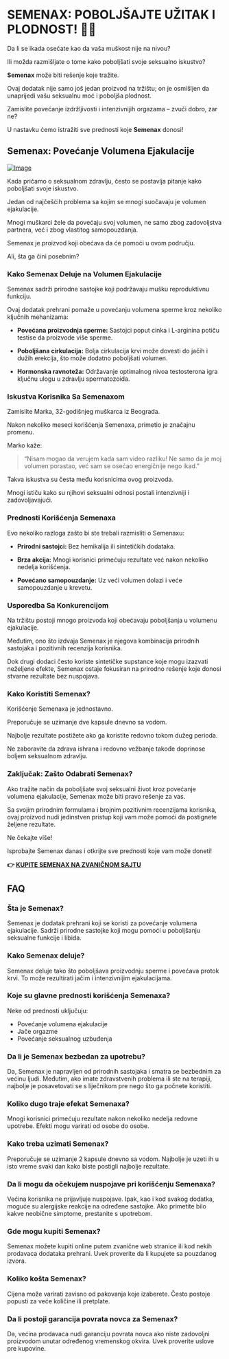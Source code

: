 # SEMENAX: POBOLJŠAJTE UŽITAK I PLODNOST! 🍆✨

Da li se ikada osećate kao da vaša muškost nije na nivou? 

Ili možda razmišljate o tome kako poboljšati svoje seksualno iskustvo? 

**Semenax** može biti rešenje koje tražite. 

Ovaj dodatak nije samo još jedan proizvod na tržištu; on je osmišljen da unaprijedi vašu seksualnu moć i poboljša plodnost. 

Zamislite povećanje izdržljivosti i intenzivnijih orgazama – zvuči dobro, zar ne? 

U nastavku ćemo istražiti sve prednosti koje **Semenax** donosi!

## Semenax: Povećanje Volumena Ejakulacije

[![Image](https://www2.sellhealth.com/22/semenax_bottle_reflection_lg.jpg)](https://gchaffi.com/yr6aD8PA)

Kada pričamo o seksualnom zdravlju, često se postavlja pitanje kako poboljšati svoje iskustvo. 

Jedan od najčešćih problema sa kojim se mnogi suočavaju je volumen ejakulacije.

Mnogi muškarci žele da povećaju svoj volumen, ne samo zbog zadovoljstva partnera, već i zbog vlastitog samopouzdanja.

Semenax je proizvod koji obećava da će pomoći u ovom području. 

Ali, šta ga čini posebnim? 

### Kako Semenax Deluje na Volumen Ejakulacije

Semenax sadrži prirodne sastojke koji podržavaju mušku reproduktivnu funkciju.

Ovaj dodatak prehrani pomaže u povećanju volumena sperme kroz nekoliko ključnih mehanizama:

- **Povećana proizvodnja sperme:** Sastojci poput cinka i L-arginina potiču testise da proizvode više sperme.
  
- **Poboljšana cirkulacija:** Bolja cirkulacija krvi može dovesti do jačih i dužih erekcija, što može dodatno poboljšati volumen.

- **Hormonska ravnoteža:** Održavanje optimalnog nivoa testosterona igra ključnu ulogu u zdravlju spermatozoida.

### Iskustva Korisnika Sa Semenaxom

Zamislite Marka, 32-godišnjeg muškarca iz Beograda. 

Nakon nekoliko meseci korišćenja Semenaxa, primetio je značajnu promenu. 

Marko kaže:

> “Nisam mogao da verujem kada sam video razliku! Ne samo da je moj volumen porastao, već sam se osećao energičnije nego ikad.”

Takva iskustva su česta među korisnicima ovog proizvoda.

Mnogi ističu kako su njihovi seksualni odnosi postali intenzivniji i zadovoljavajući.

### Prednosti Korišćenja Semenaxa

Evo nekoliko razloga zašto bi ste trebali razmisliti o Semenaxu:

- **Prirodni sastojci:** Bez hemikalija ili sintetičkih dodataka.
  
- **Brza akcija:** Mnogi korisnici primećuju rezultate već nakon nekoliko nedelja korišćenja.

- **Povećano samopouzdanje:** Uz veći volumen dolazi i veće samopouzdanje u krevetu.

### Usporedba Sa Konkurencijom

Na tržištu postoji mnogo proizvoda koji obećavaju poboljšanja u volumenu ejakulacije. 

Međutim, ono što izdvaja Semenax je njegova kombinacija prirodnih sastojaka i pozitivnih recenzija korisnika. 

Dok drugi dodaci često koriste sintetičke supstance koje mogu izazvati neželjene efekte, Semenax ostaje fokusiran na prirodno rešenje koje donosi stvarne rezultate bez nuspojava.

### Kako Koristiti Semenax?

Korišćenje Semenaxa je jednostavno. 

Preporučuje se uzimanje dve kapsule dnevno sa vodom. 

Najbolje rezultate postižete ako ga koristite redovno tokom dužeg perioda. 

Ne zaboravite da zdrava ishrana i redovno vežbanje takođe doprinose boljem seksualnom zdravlju.

### Zaključak: Zašto Odabrati Semenax?

Ako tražite način da poboljšate svoj seksualni život kroz povećanje volumena ejakulacije, Semenax može biti pravo rešenje za vas. 

Sa svojim prirodnim formulama i brojnim pozitivnim recenzijama korisnika, ovaj proizvod nudi jedinstven pristup koji vam može pomoći da postignete željene rezultate.  

Ne čekajte više!

Isprobajte Semenax danas i otkrijte sve prednosti koje vam može doneti!



**👉 [KUPITE SEMENAX NA ZVANIČNOM SAJTU](https://gchaffi.com/yr6aD8PA)**

## FAQ

### Šta je Semenax?
Semenax je dodatak prehrani koji se koristi za povećanje volumena ejakulacije. Sadrži prirodne sastojke koji mogu pomoći u poboljšanju seksualne funkcije i libida.

### Kako Semenax deluje?
Semenax deluje tako što poboljšava proizvodnju sperme i povećava protok krvi. To može rezultirati jačim i intenzivnijim ejakulacijama.

### Koje su glavne prednosti korišćenja Semenaxa?
Neke od prednosti uključuju:
- Povećanje volumena ejakulacije
- Jače orgazme
- Povećanje seksualnog uzbuđenja

### Da li je Semenax bezbedan za upotrebu?
Da, Semenax je napravljen od prirodnih sastojaka i smatra se bezbednim za većinu ljudi. Međutim, ako imate zdravstvenih problema ili ste na terapiji, najbolje je posavetovati se s liječnikom pre nego što ga počnete koristiti.

### Koliko dugo traje efekat Semenaxa?
Mnogi korisnici primećuju rezultate nakon nekoliko nedelja redovne upotrebe. Efekti mogu varirati od osobe do osobe.

### Kako treba uzimati Semenax?
Preporučuje se uzimanje 2 kapsule dnevno sa vodom. Najbolje je uzeti ih u isto vreme svaki dan kako biste postigli najbolje rezultate.

### Da li mogu da očekujem nuspojave pri korišćenju Semenaxa?
Većina korisnika ne prijavljuje nuspojave. Ipak, kao i kod svakog dodatka, moguće su alergijske reakcije na određene sastojke. Ako primetite bilo kakve neobične simptome, prestanite s upotrebom.

### Gde mogu kupiti Semenax?
Semenax možete kupiti online putem zvanične web stranice ili kod nekih prodavaca dodataka prehrani. Uvek proverite da li kupujete sa pouzdanog izvora.

### Koliko košta Semenax?
Cijena može varirati zavisno od pakovanja koje izaberete. Često postoje popusti za veće količine ili pretplate.

### Da li postoji garancija povrata novca za Semenax?
Da, većina prodavaca nudi garanciju povrata novca ako niste zadovoljni proizvodom unutar određenog vremenskog okvira. Uvek proverite uslove pre kupovine.